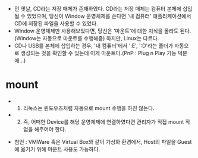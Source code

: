 * 먼 옛날, CD라는 저장 매체가 존재하였다. CD라는 저장 매체는 컴퓨터 본체에 삽입 될 수 있었으며, 당신이 Window 운영체제를 쓴다면 '내 컴퓨터' 애플리케이션에서 CD에 저장된 파일을 사용할 수 있었다.
* Window 운영체제만 사용해보았다면, 당신은 '마운트'에 대한 지식을 몰라도 된다.(Window는 자동으로 마운트를 수행해줌) 하지만, Linux는 다르다.
* CD나 USB를 본체에 삽입하는 경우, '내 컴퓨터'에서 ':E', ':D'라는 폴더가 자동으로 생성되는 것을 확인할 수 있는데 이게 마운트다.(PnP : Plug n Play 기능 덕분에...)

mount
=====
* 1) 리눅스는 윈도우즈처럼 자동으로 mount 수행을 하진 않는다.
* 2) 즉, 어떠한 Device를 해당 운영체제에 연결하였다면 관리자가 직접 mount 작업을 해주어야 한다.

* 첨언 : VMWare 혹은 Virtual Box와 같이 가상화 환경에서, Host의 파일을 Guest에 옮기기 위해 마운트 사용도 가능하다.
